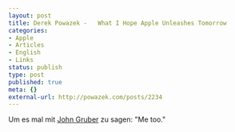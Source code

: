 ```yaml
---
layout: post
title: Derek Powazek -   What I Hope Apple Unleashes Tomorrow
categories:
- Apple
- Articles
- English
- Links
status: publish
type: post
published: true
meta: {}
external-url: http://powazek.com/posts/2234
---
```

Um es mal mit <a href="http://daringfireball.net">John Gruber</a> zu sagen: "Me too."
